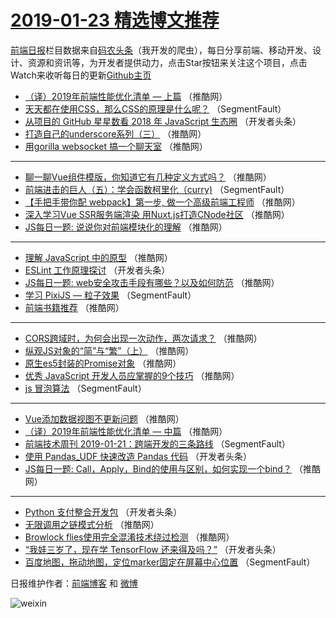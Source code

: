# [2019-01-23 精选博文推荐](http://hao.caibaojian.com/date/2019/01/23)

[前端日报](http://caibaojian.com/c/news)栏目数据来自[码农头条](http://hao.caibaojian.com/)（我开发的爬虫），每日分享前端、移动开发、设计、资源和资讯等，为开发者提供动力，点击Star按钮来关注这个项目，点击Watch来收听每日的更新[Github主页](https://github.com/kujian/frontendDaily)
* [（译）2019年前端性能优化清单 — 上篇](http://hao.caibaojian.com/98804.html) （推酷网）
* [天天都在使用CSS，那么CSS的原理是什么呢？](http://hao.caibaojian.com/98721.html) （SegmentFault）
* [从项目的 GitHub 星星数看 2018 年 JavaScript 生态圈](http://hao.caibaojian.com/98744.html) （开发者头条）
* [打造自己的underscore系列（三）](http://hao.caibaojian.com/98816.html) （推酷网）
* [用gorilla websocket 搞一个聊天室](http://hao.caibaojian.com/98818.html) （推酷网）

***
* [聊一聊Vue组件模版，你知道它有几种定义方式吗？](http://hao.caibaojian.com/98805.html) （推酷网）
* [前端进击的巨人（五）：学会函数柯里化（curry)](http://hao.caibaojian.com/98720.html) （SegmentFault）
* [【手把手带你配 webpack】第一步, 做一个高级前端工程师](http://hao.caibaojian.com/98801.html) （推酷网）
* [深入学习Vue SSR服务端渲染 用Nuxt.js打造CNode社区](http://hao.caibaojian.com/98814.html) （推酷网）
* [JS每日一题: 说说你对前端模块化的理解](http://hao.caibaojian.com/98859.html) （推酷网）

***
* [理解 JavaScript 中的原型](http://hao.caibaojian.com/98803.html) （推酷网）
* [ESLint 工作原理探讨](http://hao.caibaojian.com/98761.html) （开发者头条）
* [JS每日一题: web安全攻击手段有哪些？以及如何防范](http://hao.caibaojian.com/98860.html) （推酷网）
* [学习 PixiJS — 粒子效果](http://hao.caibaojian.com/98730.html) （SegmentFault）
* [前端书籍推荐](http://hao.caibaojian.com/98872.html) （推酷网）

***
* [CORS跨域时，为何会出现一次动作，两次请求？](http://hao.caibaojian.com/98806.html) （推酷网）
* [纵观JS对象的“简”与“繁”（上）](http://hao.caibaojian.com/98863.html) （推酷网）
* [原生es5封装的Promise对象](http://hao.caibaojian.com/98807.html) （推酷网）
* [优秀 JavaScript 开发人员应掌握的9个技巧](http://hao.caibaojian.com/98808.html) （推酷网）
* [js 冒泡算法](http://hao.caibaojian.com/98734.html) （SegmentFault）

***
* [Vue添加数据视图不更新问题](http://hao.caibaojian.com/98855.html) （推酷网）
* [（译）2019年前端性能优化清单 — 中篇](http://hao.caibaojian.com/98857.html) （推酷网）
* [前端技术周刊 2019-01-21：跨端开发的三条路线](http://hao.caibaojian.com/98727.html) （SegmentFault）
* [使用 Pandas_UDF 快速改造 Pandas 代码](http://hao.caibaojian.com/98759.html) （开发者头条）
* [JS每日一题: Call，Apply，Bind的使用与区别，如何实现一个bind？](http://hao.caibaojian.com/98858.html) （推酷网）

***
* [Python 支付整合开发包](http://hao.caibaojian.com/98738.html) （开发者头条）
* [无限调用之链模式分析](http://hao.caibaojian.com/98802.html) （推酷网）
* [Browlock flies使用完全混淆技术绕过检测](http://hao.caibaojian.com/98869.html) （推酷网）
* [“我娃三岁了，现在学 TensorFlow 还来得及吗？”](http://hao.caibaojian.com/98749.html) （开发者头条）
* [百度地图，拖动地图，定位marker固定在屏幕中心位置](http://hao.caibaojian.com/98728.html) （SegmentFault）

日报维护作者：[前端博客](http://caibaojian.com/) 和 [微博](http://caibaojian.com/go/weibo)

![weixin](https://user-images.githubusercontent.com/3055447/38468989-651132ac-3b80-11e8-8e6b-15122322a9d7.png)